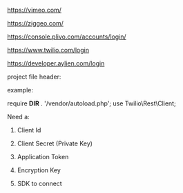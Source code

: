 https://vimeo.com/

https://ziggeo.com/

https://console.plivo.com/accounts/login/

https://www.twilio.com/login

https://developer.aylien.com/login

project file header:

example:

require __DIR__ . '/vendor/autoload.php';
use Twilio\Rest\Client;


Need a: 

1. Client Id

2. Client Secret (Private Key)

3. Application Token

4. Encryption Key

5. SDK to connect
